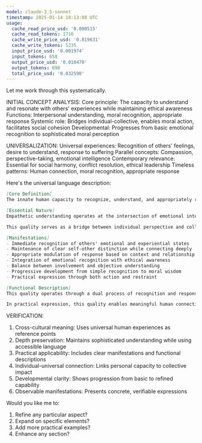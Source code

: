 ```yaml
---
model: claude-3.5-sonnet
timestamp: 2025-01-14 18:13:08 UTC
usage:
  cache_read_price_usd: '0.000515'
  cache_read_tokens: 1716
  cache_write_price_usd: '0.019631'
  cache_write_tokens: 5235
  input_price_usd: '0.001974'
  input_tokens: 658
  output_price_usd: '0.010470'
  output_tokens: 698
  total_price_usd: '0.032590'
---
```


Let me work through this systematically.

INITIAL CONCEPT ANALYSIS:
Core principle: The capacity to understand and resonate with others' experiences while maintaining ethical awareness
Functions: Interpersonal understanding, moral recognition, appropriate response
Systemic role: Bridges individual-collective, enables moral action, facilitates social cohesion
Developmental: Progresses from basic emotional recognition to sophisticated moral perception

UNIVERSALIZATION:
Universal experiences: Recognition of others' feelings, desire to understand, response to suffering
Parallel concepts: Compassion, perspective-taking, emotional intelligence
Contemporary relevance: Essential for social harmony, conflict resolution, ethical leadership
Timeless patterns: Human connection, moral recognition, appropriate response

Here's the universal language description:

```markdown
[Core Definition]
The innate human capacity to recognize, understand, and appropriately respond to others' experiences and perspectives, combined with the developed ability to maintain ethical awareness while engaging in such understanding. This quality enables meaningful human connection while preserving moral discernment.

[Essential Nature]
Empathetic understanding operates at the intersection of emotional intelligence and moral awareness. It manifests as a dynamic capacity that combines immediate recognition of others' experiences with thoughtful consideration of appropriate response. Unlike simple emotional contagion, it maintains the distinction between self and other while creating meaningful connection.

This quality serves as a bridge between individual perspective and collective experience, enabling both personal growth and social harmony. It develops through progressive refinement of natural empathetic tendencies into mature capability for moral recognition and appropriate action.

[Manifestations]
- Immediate recognition of others' emotional and experiential states
- Maintenance of clear self-other distinction while connecting deeply
- Appropriate modulation of response based on context and relationship
- Integration of emotional recognition with ethical awareness
- Balance between involvement and objective understanding
- Progressive development from simple recognition to moral wisdom
- Practical expression through both action and restraint

[Functional Description]
This quality operates through a dual process of recognition and response. The initial recognition occurs as direct awareness of others' experiences, engaging both emotional and cognitive faculties. This immediate recognition then undergoes refinement through ethical awareness and contextual understanding, leading to appropriate response. The process maintains dynamic balance between immediate connection and thoughtful consideration.

In practical expression, this quality enables meaningful human connection while preserving moral clarity. It manifests in daily interactions through appropriate emotional response, effective communication, and ethical behavior. The development of this quality enhances both personal relationships and broader social functioning, contributing to individual growth and collective harmony. Its expression ranges from simple acts of understanding to complex moral responses in challenging situations.
```

VERIFICATION:
1. Cross-cultural meaning: Uses universal human experiences as reference points
2. Depth preservation: Maintains sophisticated understanding while using accessible language
3. Practical applicability: Includes clear manifestations and functional descriptions
4. Individual-universal connection: Links personal capacity to collective impact
5. Developmental clarity: Shows progression from basic to refined capability
6. Observable manifestations: Presents concrete, verifiable expressions

Would you like me to:
1. Refine any particular aspect?
2. Expand on specific elements?
3. Add more practical examples?
4. Enhance any section?